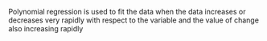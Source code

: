 Polynomial regression is used to fit the data when the data increases or decreases very rapidly with respect to the variable and the
value of change also increasing rapidly
